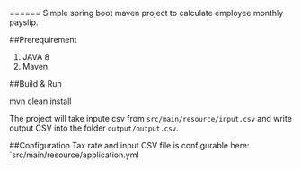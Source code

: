======
Simple spring boot maven project to calculate employee monthly payslip. 

##Prerequirement
1. JAVA 8
2. Maven

##Build & Run

mvn clean install

The project will take inpute csv from `src/main/resource/input.csv` and write output CSV into the folder `output/output.csv`.

##Configuration
Tax rate and input CSV file is configurable here: `src/main/resource/application.yml



